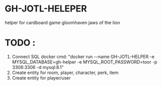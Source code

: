 # GH-JOTL-HELEPER
helper for cardboard game gloomhaven jaws of the lion

# TODO :
1. Connect SQL docker cmd: "docker run --name GH-JOTL-HELPER -e MYSQL_DATABASE=gh-helper -e MYSQL_ROOT_PASSWORD=toor -p 3306:3306 -d mysql:8.1"
2. Create entity for room, player, character, perk, item
3. Create entity for player/user